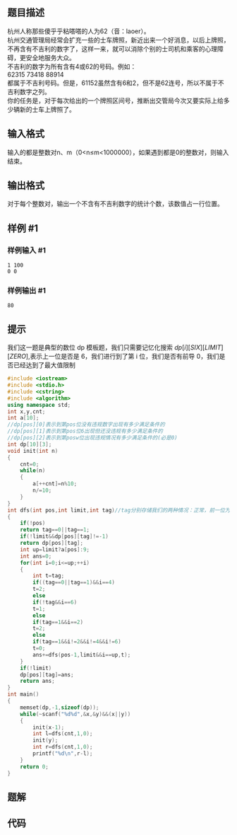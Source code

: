 ## 题目描述
杭州人称那些傻乎乎粘嗒嗒的人为62（音：laoer）。  
杭州交通管理局经常会扩充一些的士车牌照，新近出来一个好消息，以后上牌照，不再含有不吉利的数字了，这样一来，就可以消除个别的士司机和乘客的心理障碍，更安全地服务大众。  
不吉利的数字为所有含有4或62的号码。例如：  
62315 73418 88914  
都属于不吉利号码。但是，61152虽然含有6和2，但不是62连号，所以不属于不吉利数字之列。  
你的任务是，对于每次给出的一个牌照区间号，推断出交管局今次又要实际上给多少辆新的士车上牌照了。

## 输入格式
输入的都是整数对n、m（0<n≤m<1000000），如果遇到都是0的整数对，则输入结束。


## 输出格式

对于每个整数对，输出一个不含有不吉利数字的统计个数，该数值占一行位置。

## 样例 #1

### 样例输入 #1

```
1 100
0 0

```

### 样例输出 #1

```
80

```

## 提示

我们这一题是典型的数位 dp 模板题，我们只需要记忆化搜索 $dp[i][SIX][ LIMIT][ZERO]$,表示上一位是否是 6，我们进行到了第 i 位，我们是否有前导 0，我们是否已经达到了最大值限制


```cpp
#include <iostream>
#include <stdio.h>
#include <cstring>
#include <algorithm>
using namespace std;
int x,y,cnt;
int a[10];
//dp[pos][0]表示到第pos位没有违规数字出现有多少满足条件的
//dp[pos][1]表示到第pos位6出现但还没违规有多少满足条件的
//dp[pos][2]表示到第posw位出现违规情况有多少满足条件的(必是0)
int dp[10][3];
void init(int n)
{
    cnt=0;
    while(n)
    {
        a[++cnt]=n%10;
        n/=10;
    }
}
int dfs(int pos,int limit,int tag)//tag分别存储我们的两种情况：正常，前一位为6.
{
    if(!pos)
    return tag==0||tag==1;
    if(!limit&&dp[pos][tag]!=-1)
    return dp[pos][tag];
    int up=limit?a[pos]:9;
    int ans=0;
    for(int i=0;i<=up;++i)
    {
        int t=tag;
        if((tag==0||tag==1)&&i==4)
        t=2;
        else
        if(!tag&&i==6)
        t=1;
        else
        if(tag==1&&i==2)
        t=2;
        else
        if(tag==1&&i!=2&&i!=4&&i!=6)
        t=0;
        ans+=dfs(pos-1,limit&&i==up,t);
    }
    if(!limit)
    dp[pos][tag]=ans;
    return ans;
}
int main()
{
    memset(dp,-1,sizeof(dp));
    while(~scanf("%d%d",&x,&y)&&(x||y))
    {
        init(x-1);
        int l=dfs(cnt,1,0);
        init(y);
        int r=dfs(cnt,1,0);
        printf("%d\n",r-l);
    }
    return 0;
}


```




## 题解


## 代码
```cpp

```